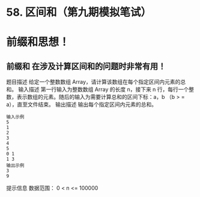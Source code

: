 # 58. 区间和（第九期模拟笔试）

# 前缀和思想！
## 前缀和 在涉及计算区间和的问题时非常有用！
题目描述
给定一个整数数组 Array，请计算该数组在每个指定区间内元素的总和。
输入描述
第一行输入为整数数组 Array 的长度 n，接下来 n 行，每行一个整数，表示数组的元素。随后的输入为需要计算总和的区间下标：a，b （b > = a），直至文件结束。
输出描述
输出每个指定区间内元素的总和。
```
输入示例
5
1
2
3
4
5
0 1
1 3
输出示例
3
9
```
提示信息
数据范围：
0 < n <= 100000
